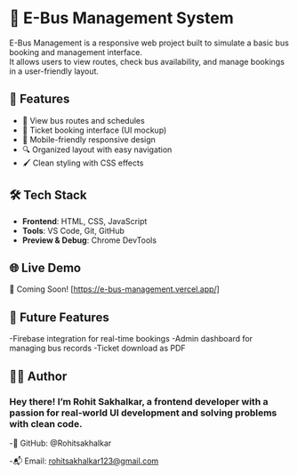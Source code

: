 # 🚌 E-Bus Management System

E-Bus Management is a responsive web project built to simulate a basic bus booking and management interface.  
It allows users to view routes, check bus availability, and manage bookings in a user-friendly layout.

## 🚀 Features

- 📍 View bus routes and schedules
- 🧾 Ticket booking interface (UI mockup)
- 📱 Mobile-friendly responsive design
- 🔍 Organized layout with easy navigation
- 🖌️ Clean styling with CSS effects

## 🛠️ Tech Stack

- **Frontend**: HTML, CSS, JavaScript
- **Tools**: VS Code, Git, GitHub
- **Preview & Debug**: Chrome DevTools

## 🌐 Live Demo

🚧 Coming Soon! [https://e-bus-management.vercel.app/]

## 🧩 Future Features
-Firebase integration for real-time bookings
-Admin dashboard for managing bus records
-Ticket download as PDF

## 👨‍💻 Author
### Hey there! I’m Rohit Sakhalkar, a frontend developer with a passion for real-world UI development and solving problems with clean code.

-🔗 GitHub: @Rohitsakhalkar

-📬 Email: rohitsakhalkar123@gmail.com


